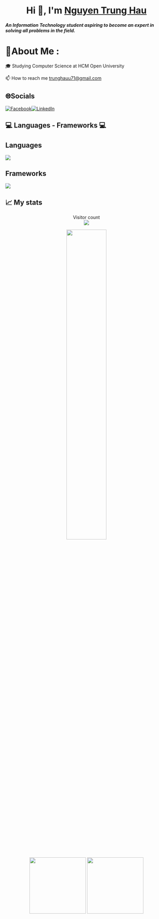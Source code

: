 <h1 align="center">Hi 👋, I'm <a href="https://github.com/Hauharu" target="blank">
Nguyen Trung Hau</a></h1>
<h5 align="left">An Information Technology student aspiring to become an expert in solving all problems in the field.</h5>

# 💫About Me :
<div>
    <p>🎓 Studying Computer Science at HCM Open University</p>
</div>

📫 How to reach me trunghauu71@gmail.com

## 🌐Socials
[![Facebook](https://img.shields.io/badge/Facebook-%231877F2.svg?logo=Facebook&logoColor=white)]()[![LinkedIn](https://img.shields.io/badge/LinkedIn-%230077B5.svg?logo=linkedin&logoColor=white)]() 

<h2 align="left">💻 Languages - Frameworks 💻</h2>

## Languages
<div align="left">
    <img src="https://skillicons.dev/icons?i=cs,cpp,javascript,java,py" /><br>
</div>

## Frameworks
<div align="left">
    <img src="https://skillicons.dev/icons?i=flask,django,react,typescript" /><br>
</div>

## 📈 My stats

<p align="center"> 
  Visitor count<br>
  <img src="https://profile-counter.glitch.me/hauharu/count.svg" />
</p>

<p align=center>
    <!-- <img algin='left' width='49%' src='https://github-readme-stats.vercel.app/api?username=hauharu&count_private=true&show_icons=true&theme=dracula' /> -->
    <img algin='right' width='49.7%' src='https://github-readme-streak-stats.herokuapp.com/?user=hauharu&theme=dracula' />
</p>

<div align = "center">
    <img src='https://github-readme-stats.vercel.app/api?username=hauharu&include_all_commits=true&show_icons=true&theme=tokyonight' height="175em" />
    <img src="https://github-readme-stats.vercel.app/api/top-langs/?username=hauharu&layout=compact&theme=tokyonight" height="175em" />
</div>
